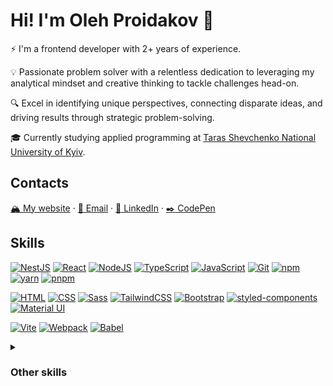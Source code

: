# Hi! I'm Oleh Proidakov :vulcan_salute:

⚡ I'm a frontend developer with 2+ years of experience.

💡 Passionate problem solver with a relentless dedication to leveraging my analytical mindset and creative thinking to tackle challenges head-on.

🔍 Excel in identifying unique perspectives, connecting disparate ideas, and driving results through strategic problem-solving. 

🎓 Currently studying applied programming at [Taras Shevchenko National University of Kyiv](https://www.univ.kiev.ua/en/).

## Contacts

[:mountain_snow: My website](https://godhermit.github.io/) · [:e-mail: Email](mailto:oleh.proidakov@gmail.com) · [:briefcase: LinkedIn](https://www.linkedin.com/in/oleh-proidakov/) · [:black_nib: CodePen](https://codepen.io/GodHermit)

## Skills

[![NestJS](https://go-skill-icons.vercel.app/api/icons?i=nextjs)](https://nextjs.org/)
[![React](https://go-skill-icons.vercel.app/api/icons?i=react)](https://react.dev/)
[![NodeJS](https://go-skill-icons.vercel.app/api/icons?i=nodejs)](https://nodejs.org/en)
[![TypeScript](https://go-skill-icons.vercel.app/api/icons?i=ts)](https://www.typescriptlang.org/)
[![JavaScript](https://go-skill-icons.vercel.app/api/icons?i=js)](https://developer.mozilla.org/en-US/docs/Web/JavaScript)
[![Git](https://go-skill-icons.vercel.app/api/icons?i=git)](https://git-scm.com/)
[![npm](https://go-skill-icons.vercel.app/api/icons?i=npm)](https://www.npmjs.com/)
[![yarn](https://go-skill-icons.vercel.app/api/icons?i=yarn)](https://yarnpkg.com/)
[![pnpm](https://go-skill-icons.vercel.app/api/icons?i=pnpm)](https://pnpm.io/)

[![HTML](https://go-skill-icons.vercel.app/api/icons?i=html)](https://developer.mozilla.org/en-US/docs/Web/HTML)
[![CSS](https://go-skill-icons.vercel.app/api/icons?i=css)](https://developer.mozilla.org/en-US/docs/Web/CSS)
[![Sass](https://go-skill-icons.vercel.app/api/icons?i=sass)](https://sass-lang.com/)
[![TailwindCSS](https://go-skill-icons.vercel.app/api/icons?i=tailwindcss)](https://tailwindcss.com/)
[![Bootstrap](https://go-skill-icons.vercel.app/api/icons?i=bootstrap)](https://getbootstrap.com/)
[![styled-components](https://go-skill-icons.vercel.app/api/icons?i=styledcomponents)](https://styled-components.com/)
[![Material UI](https://go-skill-icons.vercel.app/api/icons?i=materialui)](https://mui.com/material-ui/)

[![Vite](https://go-skill-icons.vercel.app/api/icons?i=vite)](https://vitejs.dev/)
[![Webpack](https://go-skill-icons.vercel.app/api/icons?i=webpack)](https://webpack.js.org/)
[![Babel](https://go-skill-icons.vercel.app/api/icons?i=babel)](https://babeljs.io/)

<details>
<summary><h3>Other skills</h3></summary>

[![C++](https://go-skill-icons.vercel.app/api/icons?i=cpp)](https://isocpp.org/std/the-standard)
[![C#](https://go-skill-icons.vercel.app/api/icons?i=cs)](https://learn.microsoft.com/en-us/dotnet/csharp/)
[![Java](https://go-skill-icons.vercel.app/api/icons?i=java)](https://dev.java/learn/getting-started/)
[![Python](https://go-skill-icons.vercel.app/api/icons?i=py)](https://www.python.org/)
[![PhP](https://go-skill-icons.vercel.app/api/icons?i=php)](https://www.php.net/)
[![Dart](https://go-skill-icons.vercel.app/api/icons?i=dart)](https://dart.dev/)
[![Flutter](https://go-skill-icons.vercel.app/api/icons?i=flutter)](https://flutter.dev/)

[![MySQL](https://go-skill-icons.vercel.app/api/icons?i=mysql)](https://www.mysql.com/)
[![MongoDB](https://go-skill-icons.vercel.app/api/icons?i=mongodb)](https://mongodb.com/)
[![Supabase](https://go-skill-icons.vercel.app/api/icons?i=supabase)](https://supabase.com/)
[![Firebase](https://go-skill-icons.vercel.app/api/icons?i=firebase)](https://firebase.google.com/)

[![Raspberry Pi](https://go-skill-icons.vercel.app/api/icons?i=raspberrypi)](https://www.raspberrypi.com/)
[![Arduino](https://go-skill-icons.vercel.app/api/icons?i=arduino)](https://www.arduino.cc/)
</details>
